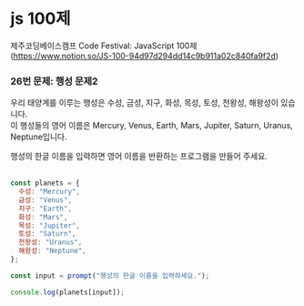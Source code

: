 # js 100제

제주코딩베이스캠프 Code Festival: JavaScript 100제  
(https://www.notion.so/JS-100-94d97d294dd14c9b911a02c840fa9f2d)

### 26번 문제: 행성 문제2

우리 태양계를 이루는 행성은 수성, 금성, 지구, 화성, 목성, 토성, 천왕성, 해왕성이 있습니다.  
이 행성들의 영어 이름은 Mercury, Venus, Earth, Mars, Jupiter, Saturn, Uranus, Neptune입니다.

행성의 한글 이름을 입력하면 영어 이름을 반환하는 프로그램을 만들어 주세요.  
&nbsp;

```javascript
const planets = {
  수성: "Mercury",
  금성: "Venus",
  지구: "Earth",
  화성: "Mars",
  목성: "Jupiter",
  토성: "Saturn",
  천왕성: "Uranus",
  해왕성: "Neptune",
};

const input = prompt("행성의 한글 이름을 입력하세요.");

console.log(planets[input]);
```
